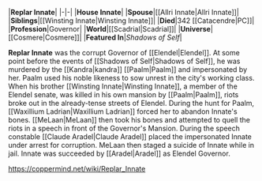 |**Replar Innate**|
|-|-|
|**House Innate**|
|**Spouse**|[[Allri Innate\|Allri Innate]]|
|**Siblings**|[[Winsting Innate\|Winsting Innate]]|
|**Died**|342 [[Catacendre\|PC]]|
|**Profession**|Governor|
|**World**|[[Scadrial\|Scadrial]]|
|**Universe**|[[Cosmere\|Cosmere]]|
|**Featured In**|*Shadows of Self*|

**Replar Innate** was the corrupt Governor of [[Elendel\|Elendel]]. At some point before the events of [[Shadows of Self\|Shadows of Self]], he was murdered by the [[Kandra\|kandra]] [[Paalm\|Paalm]] and impersonated by her. Paalm used his noble likeness to sow unrest in the city's working class. When his brother [[Winsting Innate\|Winsting Innate]], a member of the Elendel senate, was killed in his own mansion by [[Paalm\|Paalm]], riots broke out in the already-tense streets of Elendel.
During the hunt for Paalm, [[Waxillium Ladrian\|Waxillium Ladrian]] forced her to abandon Innate's bones. [[MeLaan\|MeLaan]] then took his bones and attempted to quell the riots in a speech in front of the Governor's Mansion. During the speech constable [[Claude Aradel\|Claude Aradel]] placed the impersonated Innate under arrest for corruption. MeLaan then staged a suicide of Innate while in jail.
Innate was succeeded by [[Aradel\|Aradel]] as Elendel Governor.



https://coppermind.net/wiki/Replar_Innate